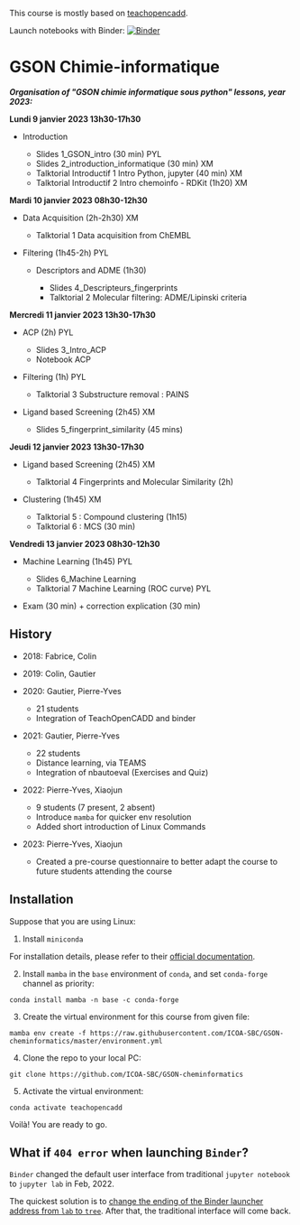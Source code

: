This course is mostly based on [teachopencadd](https://github.com/volkamerlab/teachopencadd).

Launch notebooks with Binder: [![Binder](https://mybinder.org/badge_logo.svg)](https://mybinder.org/v2/gh/ICOA-SBC/GSON-cheminformatics/HEAD?urlpath=/tree/)

GSON Chimie-informatique
========================
___Organisation of "GSON chimie informatique sous python" lessons, year 2023:___

**Lundi 9 janvier 2023 13h30-17h30**

- Introduction

  - Slides 1_GSON_intro (30 min) PYL
  - Slides 2_introduction_informatique (30 min) XM
  - Talktorial Introductif 1 Intro Python, jupyter (40 min) XM
  - Talktorial Introductif 2 Intro chemoinfo - RDKit (1h20) XM

**Mardi 10 janvier 2023 08h30-12h30**

- Data Acquisition (2h-2h30) XM

  - Talktorial 1 Data acquisition from ChEMBL

- Filtering (1h45-2h) PYL

  - Descriptors and ADME (1h30)

    - Slides 4_Descripteurs_fingerprints
    - Talktorial 2 Molecular filtering: ADME/Lipinski criteria

**Mercredi 11 janvier 2023 13h30-17h30**

- ACP (2h) PYL
  - Slides 3_Intro_ACP
  - Notebook ACP

- Filtering (1h) PYL

  - Talktorial 3 Substructure removal : PAINS

- Ligand based Screening (2h45) XM

  - Slides 5_fingerprint_similarity (45 mins)

**Jeudi 12 janvier 2023 13h30-17h30**

- Ligand based Screening (2h45) XM

  - Talktorial 4 Fingerprints and Molecular Similarity (2h)

- Clustering (1h45) XM

  - Talktorial 5 : Compound clustering (1h15)
  - Talktorial 6 : MCS (30 min)

**Vendredi 13 janvier 2023 08h30-12h30**

- Machine Learning (1h45) PYL

  - Slides 6_Machine Learning
  - Talktorial 7 Machine Learning (ROC curve) PYL

- Exam (30 min) + correction explication (30 min)

## History

- 2018: Fabrice, Colin

- 2019: Colin, Gautier

- 2020: Gautier, Pierre-Yves
    - 21 students
    - Integration of TeachOpenCADD and binder

- 2021: Gautier, Pierre-Yves
    - 22 students
    - Distance learning, via TEAMS
    - Integration of nbautoeval (Exercises and Quiz)

- 2022: Pierre-Yves, Xiaojun
    - 9 students (7 present, 2 absent)
    - Introduce ```mamba``` for quicker env resolution
    - Added short introduction of Linux Commands

- 2023: Pierre-Yves, Xiaojun
    - Created a pre-course questionnaire to better adapt the course to future students attending the course

## Installation

Suppose that you are using Linux:

1. Install `miniconda`

For installation details, please refer to their [official documentation](https://docs.conda.io/en/latest/miniconda.html).

2. Install `mamba` in the `base` environment of `conda`, and set `conda-forge` channel as priority:
```
conda install mamba -n base -c conda-forge
```

3. Create the virtual environment for this course from given file:
```
mamba env create -f https://raw.githubusercontent.com/ICOA-SBC/GSON-cheminformatics/master/environment.yml
```

4. Clone the repo to your local PC:
```
git clone https://github.com/ICOA-SBC/GSON-cheminformatics
```

5. Activate the virtual environment:

```
conda activate teachopencadd
```

Voilà! You are ready to go.

## What if `404 error` when launching `Binder`?
`Binder` changed the default user interface from traditional `jupyter notebook` to `jupyter lab` in Feb, 2022.

The quickest solution is to [change the ending of the Binder launcher address from `lab` to `tree`](https://discourse.jupyter.org/t/previous-built-binder-repo-suddenly-with-404-error/13047). After that, the traditional interface will come back.

